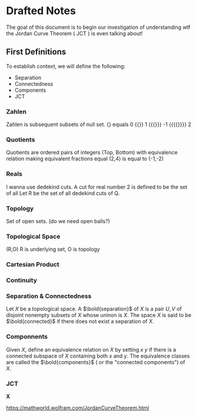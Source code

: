 # Drafted Notes

The goal of this document is to begin our investigation of understanding wtf the Jordan Curve Theorem ( JCT ) is even talking about!

## First Definitions

To establish context, we will define the following:

* Separation
* Connectedness
* Components
* JCT

### Zahlen
Zahlen is subsequent subsets of null set.
{} equals 0
{{}} 1
{{{}}} -1
{{{{}}}} 2
### Quotients
Quotients are ordered pairs of integers
(Top, Bottom) with equivalence relation making equivalent fractions equal
(2,4) is equal to (-1,-2)
### Reals
I wanna use dedekind cuts.
A cut for real number 2 is defined to be the set of all 
Let R be the set of all dedekind cuts of Q.
### Topology
Set of open sets. (do we need open balls?)
### Topological Space
(R,O) R is underlying set, O is topology
### Cartesian Product
### Continuity
### Separation & Connectedness
Let $X$ be a topological space.
A $\bold{separation}$ of $X$ is a pair $U,V$ of disjoint nonempty subsets of $X$ whose uninon is $X$.
The space $X$ is said to be $\bold{connected}$ if there does not exist a separation of $X$.

### Componnents
Given $X$, define an equivalence relation on $X$ by setting $x ~ y$ if there is a connected subspace of $X$ containing both $x$ and $y$.
The equivalence classes are called the $\bold{components}$ ( or the "connected components") of $X$.

### JCT
$\mathbf{X}$

https://mathworld.wolfram.com/JordanCurveTheorem.html
